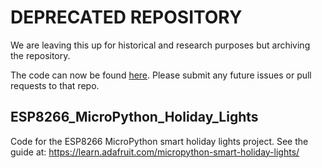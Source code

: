 # DEPRECATED REPOSITORY

We are leaving this up for historical and research purposes but archiving the repository.

The code can now be found [here](https://github.com/adafruit/Adafruit_Learning_System_Guides/tree/master/ESP8266_MicroPython_Holiday_Lights). Please submit any future issues or pull requests to that repo.

## ESP8266_MicroPython_Holiday_Lights
Code for the ESP8266 MicroPython smart holiday lights project.  See the guide at: https://learn.adafruit.com/micropython-smart-holiday-lights/
